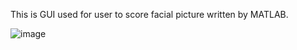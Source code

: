 This is GUI used for user to score facial picture written by MATLAB.

![image](https://github.com/luxialan/Mycode/edit/master/Face-Score-System/GUI.png)  
